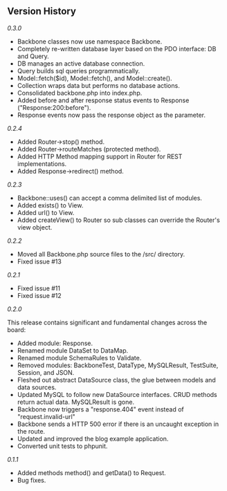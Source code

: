 Version History
---------------

*0.3.0*
* Backbone classes now use namespace Backbone.
* Completely re-written database layer based on the PDO interface: DB and Query.
* DB manages an active database connection.
* Query builds sql queries programmatically.
* Model::fetch($id), Model::fetch(), and Model::create(). 
* Collection wraps data but performs no database actions.
* Consolidated backbone.php into index.php.
* Added before and after response status events to Response ("Response:200:before").
* Response events now pass the response object as the parameter.

*0.2.4*
* Added Router->stop() method.
* Added Router->routeMatches (protected method).
* Added HTTP Method mapping support in Router for REST implementations.
* Added Response->redirect() method.

*0.2.3*

* Backbone::uses() can accept a comma delimited list of modules.
* Added exists() to View.
* Added url() to View.
* Added createView() to Router so sub classes can override the Router's view object.

*0.2.2*

* Moved all Backbone.php source files to the /src/ directory.
* Fixed issue #13

*0.2.1*

* Fixed issue #11
* Fixed issue #12

*0.2.0*

This release contains significant and fundamental changes across the board:

* Added module: Response.
* Renamed module DataSet to DataMap.
* Renamed module SchemaRules to Validate.
* Removed modules: BackboneTest, DataType, MySQLResult, TestSuite, Session, and JSON.
* Fleshed out abstract DataSource class, the glue between models and data sources.
* Updated MySQL to follow new DataSource interfaces. CRUD methods return actual data. MySQLResult is gone.
* Backbone now triggers a "response.404" event instead of "request.invalid-url"
* Backbone sends a HTTP 500 error if there is an uncaught exception in the route.
* Updated and improved the blog example application.
* Converted unit tests to phpunit.

*0.1.1*
* Added methods method() and getData() to Request.
* Bug fixes.
